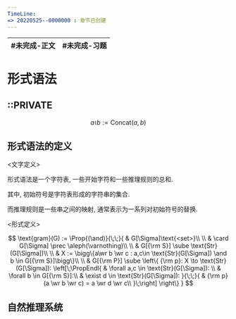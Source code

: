 ```yaml
---
TimeLine: 
=> 20220525--0000000 : 章节已创建
---
```

| #未完成-正文 | #未完成-习题 |
| ------------ | ------------ |

# 形式语法

## ::PRIVATE

$$
a \wr b := \text{Concat}(a, b)
$$

## 形式语法的定义

\<文字定义\>

形式语法是一个字符表, 一些开始字符和一些推理规则的总和. 

其中, 初始符号是字符表形成的字符串的集合. 

而推理规则是一些串之间的映射, 通常表示为一系列对初始符号的替换. 

\<形式定义\>

$$
\text{gram}(G) := \Prop{(\and)}{\;\;}{
    & G[\Sigma]\text{<set>}\\
    \\
    & \card G[\Sigma] \prec \aleph(\varnothing)\\
    \\
    & G[{\rm S}] \sube \text{Str}(G[\Sigma])\\
    \\
    & X := \bigg\{a\wr b \wr c : a,c\in \text{Str}(G[\Sigma]) \and b \in G[{\rm S}]\bigg\}\\
    \\
    & G[{\rm P}] \sube \left\{
        {\rm p}: X \to \text{Str}(G[\Sigma]):
        \left[\;\PropEndl{
            & \forall a,c \in \text{Str}(G[\Sigma]): \\
            & \forall b \in G[{\rm S}]:\\
            & \exist d \in \text{Str}(G[\Sigma]):
        }{\;\;}{
            & {\rm p}(a \wr b \wr c) = a \wr d \wr c\\
        }\;\right]
    \right\}
}
$$

## 自然推理系统


